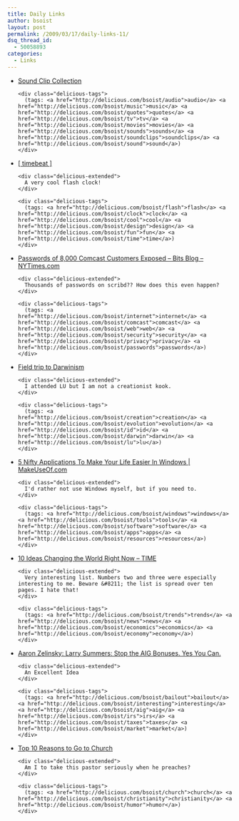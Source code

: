 ```yaml
---
title: Daily Links
author: bsoist
layout: post
permalink: /2009/03/17/daily-links-11/
dsq_thread_id:
  - 50058893
categories:
  - Links
---
```

<ul class="delicious">
  <li>
    <div class="delicious-link">
      <a href="http://www.fozzy42.com/SoundClips.html">Sound Clip Collection</a>
    </div>
    
    <div class="delicious-tags">
      (tags: <a href="http://delicious.com/bsoist/audio">audio</a> <a href="http://delicious.com/bsoist/music">music</a> <a href="http://delicious.com/bsoist/quotes">quotes</a> <a href="http://delicious.com/bsoist/tv">tv</a> <a href="http://delicious.com/bsoist/movies">movies</a> <a href="http://delicious.com/bsoist/sounds">sounds</a> <a href="http://delicious.com/bsoist/soundclips">soundclips</a> <a href="http://delicious.com/bsoist/sound">sound</a>)
    </div>
  </li>
  
  <li>
    <div class="delicious-link">
      <a href="http://leogeo.com/28_timebeat.htm">[ timebeat ]</a>
    </div>
    
    <div class="delicious-extended">
      A very cool flash clock!
    </div>
    
    <div class="delicious-tags">
      (tags: <a href="http://delicious.com/bsoist/flash">flash</a> <a href="http://delicious.com/bsoist/clock">clock</a> <a href="http://delicious.com/bsoist/cool">cool</a> <a href="http://delicious.com/bsoist/design">design</a> <a href="http://delicious.com/bsoist/fun">fun</a> <a href="http://delicious.com/bsoist/time">time</a>)
    </div>
  </li>
  
  <li>
    <div class="delicious-link">
      <a href="http://bits.blogs.nytimes.com/2009/03/16/passwords-of-8000-comcast-customers-exposed/">Passwords of 8,000 Comcast Customers Exposed &#8211; Bits Blog &#8211; NYTimes.com</a>
    </div>
    
    <div class="delicious-extended">
      Thousands of passwords on scribd?? How does this even happen?
    </div>
    
    <div class="delicious-tags">
      (tags: <a href="http://delicious.com/bsoist/internet">internet</a> <a href="http://delicious.com/bsoist/comcast">comcast</a> <a href="http://delicious.com/bsoist/web">web</a> <a href="http://delicious.com/bsoist/security">security</a> <a href="http://delicious.com/bsoist/privacy">privacy</a> <a href="http://delicious.com/bsoist/passwords">passwords</a>)
    </div>
  </li>
  
  <li>
    <div class="delicious-link">
      <a href="http://www.kottke.org/09/03/field-trip-to-darwinism">Field trip to Darwinism</a>
    </div>
    
    <div class="delicious-extended">
      I attended LU but I am not a creationist kook.
    </div>
    
    <div class="delicious-tags">
      (tags: <a href="http://delicious.com/bsoist/creation">creation</a> <a href="http://delicious.com/bsoist/evolution">evolution</a> <a href="http://delicious.com/bsoist/id">id</a> <a href="http://delicious.com/bsoist/darwin">darwin</a> <a href="http://delicious.com/bsoist/lu">lu</a>)
    </div>
  </li>
  
  <li>
    <div class="delicious-link">
      <a href="http://www.makeuseof.com/tag/5-nifty-applications-to-make-your-life-easier-in-windows/">5 Nifty Applications To Make Your Life Easier In Windows | MakeUseOf.com</a>
    </div>
    
    <div class="delicious-extended">
      I'd rather not use Windows myself, but if you need to.
    </div>
    
    <div class="delicious-tags">
      (tags: <a href="http://delicious.com/bsoist/windows">windows</a> <a href="http://delicious.com/bsoist/tools">tools</a> <a href="http://delicious.com/bsoist/software">software</a> <a href="http://delicious.com/bsoist/apps">apps</a> <a href="http://delicious.com/bsoist/resources">resources</a>)
    </div>
  </li>
  
  <li>
    <div class="delicious-link">
      <a href="http://www.time.com/time/specials/packages/article/0,28804,1884779_1884782,00.html">10 Ideas Changing the World Right Now &#8211; TIME</a>
    </div>
    
    <div class="delicious-extended">
      Very interesting list. Numbers two and three were especially interesting to me. Beware &#8211; the list is spread over ten pages. I hate that!
    </div>
    
    <div class="delicious-tags">
      (tags: <a href="http://delicious.com/bsoist/trends">trends</a> <a href="http://delicious.com/bsoist/news">news</a> <a href="http://delicious.com/bsoist/economics">economics</a> <a href="http://delicious.com/bsoist/economy">economy</a>)
    </div>
  </li>
  
  <li>
    <div class="delicious-link">
      <a href="http://www.huffingtonpost.com/aaron-zelinsky/larry-summers-stop-the-ai_b_175151.html">Aaron Zelinsky: Larry Summers: Stop the AIG Bonuses. Yes You Can.</a>
    </div>
    
    <div class="delicious-extended">
      An Excellent Idea
    </div>
    
    <div class="delicious-tags">
      (tags: <a href="http://delicious.com/bsoist/bailout">bailout</a> <a href="http://delicious.com/bsoist/interesting">interesting</a> <a href="http://delicious.com/bsoist/aig">aig</a> <a href="http://delicious.com/bsoist/irs">irs</a> <a href="http://delicious.com/bsoist/taxes">taxes</a> <a href="http://delicious.com/bsoist/market">market</a>)
    </div>
  </li>
  
  <li>
    <div class="delicious-link">
      <a href="http://foxforum.blogs.foxnews.com/2009/03/08/shuler_church/">Top 10 Reasons to Go to Church</a>
    </div>
    
    <div class="delicious-extended">
      Am I to take this pastor seriously when he preaches?
    </div>
    
    <div class="delicious-tags">
      (tags: <a href="http://delicious.com/bsoist/church">church</a> <a href="http://delicious.com/bsoist/christianity">christianity</a> <a href="http://delicious.com/bsoist/humor">humor</a>)
    </div>
  </li>
</ul>